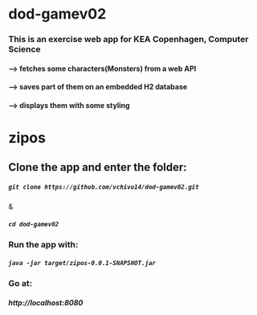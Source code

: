# dod-gamev02
<h3>This is an exercise web app for KEA Copenhagen, Computer Science</h3>
<h4>--> fetches some characters(Monsters) from a web API</h4>
<h4>--> saves part of them on an embedded H2 database</h4>
<h4>--> displays them with some styling</h4>

# zipos
<h2> Clone the app and enter the folder:</h2> 
<h5> <code>git clone https://github.com/vchivu14/dod-gamev02.git</h5></code> & <h5><code>cd dod-gamev02</code></h5>
<h3> Run the app with:</h3>
<h5> <code>java -jar target/zipos-0.0.1-SNAPSHOT.jar</code></h5>
<h3> Go at:</h3>
<h5>http://localhost:8080</h5>
